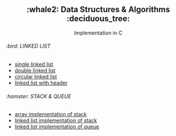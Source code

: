 <div align=center>
  <h2>:whale2: Data Structures & Algorithms :deciduous_tree:</h2>
  Implementation in C
</div>




<h6>:bird: LINKED LIST </h6>
<ul>
  <li><a href="ds/linked_list">single linked list</a></li>
  <li><a href="ds/double_linked_list">double linked list</a></li>
  <li><a href="ds/circular_linked_list">circular linked list</a></li>
  <li><a href="ds/header_linked_list">linked list with header</a></li>
</ul>


<h6>:hamster: STACK & QUEUE </h6>
<ul>
  <li><a href="ds/stack_arr">array implementation of stack</a></li>
  <li><a href="ds/stack_ll">linked list implementation of stack</a></li>
  <li><a href="ds/queue_ll">linked list implementation of queue</a></li>
</ul>
